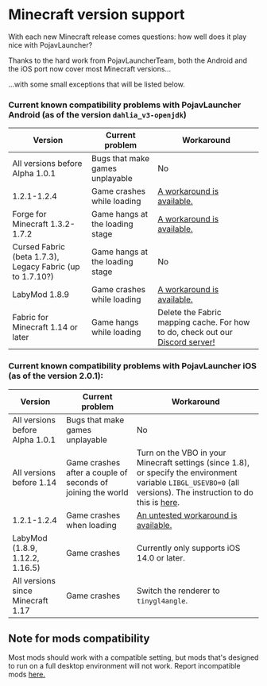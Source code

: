 # Minecraft version support

With each new Minecraft release comes questions: how well does it play nice with PojavLauncher?

Thanks to the hard work from PojavLauncherTeam, both the Android and the iOS port now cover most Minecraft versions...

...with some small exceptions that will be listed below.

### Current known compatibility problems with PojavLauncher Android (as of the version `dahlia_v3-openjdk`)
| Version | Current problem | Workaround |
| ------------- | ------------- | ------------- |
| All versions before Alpha 1.0.1 | Bugs that make games unplayable | No |
| 1.2.1-1.2.4 | Game crashes while loading | [A workaround is available.](https://github.com/NotAHero04/RandomPojavThings/tree/main/Oldr) |
| Forge for Minecraft 1.3.2-1.7.2 | Game hangs at the loading stage | [A workaround is available.](https://github.com/NotAHero04/RandomPojavThings/tree/main/Forge) |
| Cursed Fabric (beta 1.7.3), Legacy Fabric (up to 1.7.10?) | Game hangs at the loading stage | No |
| LabyMod 1.8.9 | Game crashes while loading | [A workaround is available.](https://github.com/NotAHero04/RandomPojavThings/tree/main/LabyMod) |
| Fabric for Minecraft 1.14 or later | Game hangs while loading | Delete the Fabric mapping cache. For how to do, check out our [Discord server!](https://discord.gg/eDreBEDZJB) |

### Current known compatibility problems with PojavLauncher iOS (as of the version 2.0.1):

| Version | Current problem | Workaround |
| ------------- | ------------- | ------------- |
| All versions before Alpha 1.0.1 | Bugs that make games unplayable | No |
| All versions before 1.14 | Game crashes after a couple of seconds of joining the world | Turn on the VBO in your Minecraft settings (since 1.8), or specify the environment variable `LIBGL_USEVBO=0` (all versions). The instruction to do this is [here](https://pojavlauncherteam.github.io/ios/wiki/going-further/environment-variables.html). |
| 1.2.1-1.2.4 | Game crashes when loading | [An untested workaround is available.](https://github.com/NotAHero04/RandomPojavThings/tree/main/Oldr) |
| LabyMod (1.8.9, 1.12.2, 1.16.5) | Game crashes | Currently only supports iOS 14.0 or later. |
| All versions since Minecraft 1.17 | Game crashes | Switch the renderer to `tinygl4angle`. |
## Note for mods compatibility

Most mods should work with a compatible setting, but mods that's designed to run on a full desktop environment will not work. Report incompatible mods [here.](https://github.com/PojavLauncherTeam/PojavLauncher/issues/1948)
